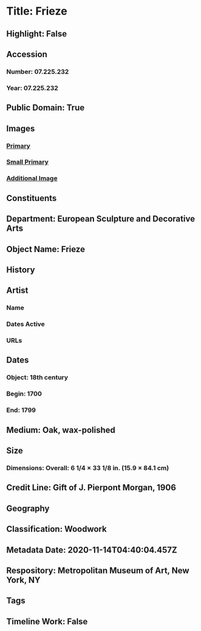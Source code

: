# Title: Frieze
## Highlight: False
## Accession
### Number: 07.225.232
### Year: 07.225.232
## Public Domain: True
## Images
### [Primary](https://images.metmuseum.org/CRDImages/es/original/4371.jpg)
### [Small Primary](https://images.metmuseum.org/CRDImages/es/web-large/4371.jpg)
### [Additional Image](https://images.metmuseum.org/CRDImages/es/original/3403.jpg)
## Constituents
## Department: European Sculpture and Decorative Arts
## Object Name: Frieze
## History
## Artist
### Name
### Dates Active
### URLs
## Dates
### Object: 18th century
### Begin: 1700
### End: 1799
## Medium: Oak, wax-polished
## Size
### Dimensions: Overall: 6 1/4 × 33 1/8 in. (15.9 × 84.1 cm)
## Credit Line: Gift of J. Pierpont Morgan, 1906
## Geography
## Classification: Woodwork
## Metadata Date: 2020-11-14T04:40:04.457Z
## Respository: Metropolitan Museum of Art, New York, NY
## Tags
## Timeline Work: False